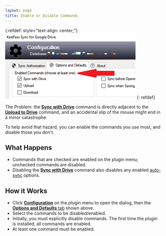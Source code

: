 ```yaml
---
layout: page
title: Enable or Disable Commands
---
```


{:refdef: style="text-align: center;"}
![The Synchronize Command](../assets/img/enabled-cmds.png)
{: refdef}

The Problem: the
[**Sync with Drive**](sync) command is directly adjacent to the 
[**Upload to Drive**](upload)
command, and an accidental slip of the mouse might end in a minor catastrophe.

To help avoid that hazard, you can enable the commands you use most, and 
disable those you don't.  

## What Happens
* Commands that are checked are enabled on the plugin menu; unchecked 
commands are disabled.
* Disabling the [**Sync with Drive**](sync) command also disables any enabled
[auto-sync](autosync) options.

## How it Works
* Click [**Configuration**](../install/config#configuration-window) on the
plugin menu to open the dialog, then the
[**Options and Defaults** tab](../install/config#options-and-defaults)
shown above.
* Select the commands to be disabled/enabled.
* Initially, you must explicitly disable commands.  The first time the plugin
is installed, all commands are enabled.
* At least one command must be enabled.